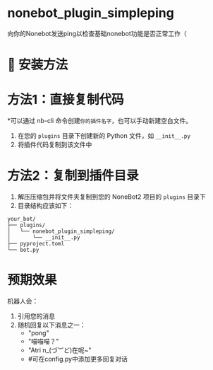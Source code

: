 # nonebot_plugin_simpleping
向你的Nonebot发送ping以检查基础nonebot功能是否正常工作（

# 🚀 安装方法

# 方法1：直接复制代码
*可以通过 nb-cli 命令创建`你的插件名字`，也可以手动新建空白文件。

1. 在您的 `plugins` 目录下创建新的 Python 文件，如 `__init__.py`
2. 将插件代码复制到该文件中

# 方法2：复制到插件目录
1. 解压压缩包并将文件夹复制到您的 NoneBot2 项目的 `plugins` 目录下
2. 目录结构应该如下：
```
your_bot/
├── plugins/
│   └── nonebot_plugin_simpleping/
│       └── __init__.py
├── pyproject.toml
└── bot.py
```

# 预期效果
机器人会：
1. 引用您的消息
2. 随机回复以下消息之一：
   - "pong"
   - "喵喵喵？"
   - "Atri n_(づ︶ど)在呢~"
   - #可在config.py中添加更多回复对话
